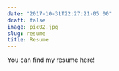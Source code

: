 ```yaml
---
date: "2017-10-31T22:27:21-05:00"
draft: false
image: pic02.jpg
slug: resume
title: Resume
---
```


You can find my resume here!
